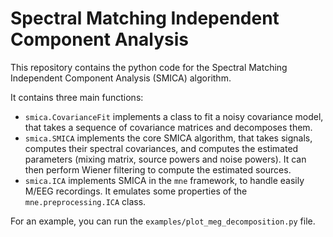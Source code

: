 # Spectral Matching Independent Component Analysis

This repository contains the python code for the Spectral Matching Independent Component Analysis (SMICA) algorithm.

It contains three main functions:

* `smica.CovarianceFit` implements a class to fit a noisy covariance model, that takes a sequence of covariance matrices and decomposes them.
* `smica.SMICA` implements the core SMICA algorithm, that takes signals, computes their spectral covariances, and computes the estimated parameters (mixing matrix, source powers and noise powers). It can then perform Wiener filtering to compute the estimated sources.
* `smica.ICA` implements SMICA in the `mne` framework, to handle easily M/EEG recordings. It emulates some properties of the `mne.preprocessing.ICA` class.


For an example, you can run the `examples/plot_meg_decomposition.py` file.
